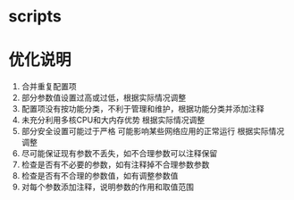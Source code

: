 # scripts

# 优化说明
1. 合并重复配置项
2. 部分参数值设置过高或过低，根据实际情况调整
3. 配置项没有按功能分类，不利于管理和维护，根据功能分类并添加注释
4. 未充分利用多核CPU和大内存优势  根据实际情况调整
5. 部分安全设置可能过于严格 可能影响某些网络应用的正常运行 根据实际情况调整
6. 尽可能保证现有参数不丢失，如不合理参数可以注释保留
7. 检查是否有不必要的参数，如有注释掉不合理参数参数
8. 检查是否有不合理的参数值，如有调整参数值
9. 对每个参数添加注释，说明参数的作用和取值范围